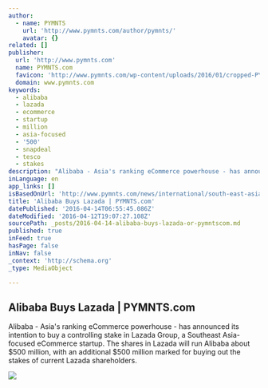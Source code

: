 ```yaml
---
author:
  - name: PYMNTS
    url: 'http://www.pymnts.com/author/pymnts/'
    avatar: {}
related: []
publisher:
  url: 'http://www.pymnts.com'
  name: PYMNTS.com
  favicon: 'http://www.pymnts.com/wp-content/uploads/2016/01/cropped-PYMNTS-Favicon1-192x192.jpg'
  domain: www.pymnts.com
keywords:
  - alibaba
  - lazada
  - ecommerce
  - startup
  - million
  - asia-focused
  - '500'
  - snapdeal
  - tesco
  - stakes
description: "Alibaba - Asia's ranking eCommerce powerhouse - has announced its intention to buy a controlling stake in Lazada Group, a Southeast Asia-focused eCommerce startup. The shares in Lazada will run Alibaba about $500 million, with an additional $500 million marked for buying out the stakes of current Lazada shareholders."
inLanguage: en
app_links: []
isBasedOnUrl: 'http://www.pymnts.com/news/international/south-east-asia/2016/alibabas-1-billion-ecommerce-buy/'
title: 'Alibaba Buys Lazada | PYMNTS.com'
datePublished: '2016-04-14T06:55:45.086Z'
dateModified: '2016-04-12T19:07:27.108Z'
sourcePath: _posts/2016-04-14-alibaba-buys-lazada-or-pymntscom.md
published: true
inFeed: true
hasPage: false
inNav: false
_context: 'http://schema.org'
_type: MediaObject

---
```

<article style=""><h1>Alibaba Buys Lazada | PYMNTS.com</h1><p>Alibaba - Asia's ranking eCommerce powerhouse - has announced its intention to buy a controlling stake in Lazada Group, a Southeast Asia-focused eCommerce startup. The shares in Lazada will run Alibaba about $500 million, with an additional $500 million marked for buying out the stakes of current Lazada shareholders.</p><img src="http://www.pymnts.com/wp-content/uploads/2016/01/Alibaba-1000x600.jpg" /></article>